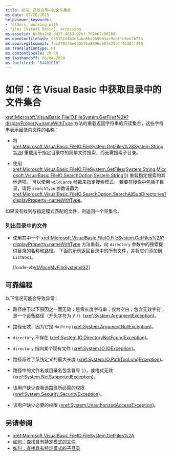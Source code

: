 ```yaml
---
title: 如何：获取目录中的文件集合
ms.date: 07/20/2015
helpviewer_keywords:
- folders, working with
- files [Visual Basic], accessing
ms.assetid: 6c8ba7e8-dd37-4853-92bf-762b67c98160
ms.openlocfilehash: 055151d4b3e3aba6be9b9b03ac9abffc6eb7b734
ms.sourcegitcommit: f8c270376ed905f6a8896ce0fe25b4f4b38ff498
ms.translationtype: HT
ms.contentlocale: zh-CN
ms.lasthandoff: 06/04/2020
ms.locfileid: "84401610"
---
```

# <a name="how-to-get-the-collection-of-files-in-a-directory-in-visual-basic"></a>如何：在 Visual Basic 中获取目录中的文件集合

<xref:Microsoft.VisualBasic.FileIO.FileSystem.GetFiles%2A?displayProperty=nameWithType> 方法的重载返回字符串的只读集合，这些字符串表示目录内文件的名称：  
  
- 将 <xref:Microsoft.VisualBasic.FileIO.FileSystem.GetFiles%28System.String%29> 重载用于指定目录中的简单文件搜索，而无需搜索子目录。  
  
- 使用 <xref:Microsoft.VisualBasic.FileIO.FileSystem.GetFiles(System.String,Microsoft.VisualBasic.FileIO.SearchOption,System.String[])> 重载指定搜索的其他选项。 可以使用 `wildCards` 参数来指定搜索模式。 若要在搜索中包括子目录，请将 `searchType` 参数设置为 <xref:Microsoft.VisualBasic.FileIO.SearchOption.SearchAllSubDirectories?displayProperty=nameWithType>。  
  
 如果没有找到与指定模式匹配的文件，则返回一个空集合。  
  
### <a name="to-list-files-in-a-directory"></a>列出目录中的文件  
  
- 使用其中一个 <xref:Microsoft.VisualBasic.FileIO.FileSystem.GetFiles%2A?displayProperty=nameWithType> 方法重载，向 `directory` 参数中的搜索提供目录的名称和路径。 下面的示例返回目录中的所有文件，并将它们添加到 `ListBox1`。  
  
     [!code-vb[VbVbcnMyFileSystem#32](~/samples/snippets/visualbasic/VS_Snippets_VBCSharp/VbVbcnMyFileSystem/VB/Class1.vb#32)]  
  
## <a name="robust-programming"></a>可靠编程  

 以下情况可能会导致异常：  
  
- 路径由于以下原因之一而无效：是零长度字符串；仅为空白；包含无效字符；是一个设备路径（开头字符为 \\\\.\\）(<xref:System.ArgumentException>)。  
  
- 路径无效，因为它是 `Nothing` (<xref:System.ArgumentNullException>)。  
  
- `directory` 不存在 (<xref:System.IO.DirectoryNotFoundException>)。  
  
- `directory` 指向某个现有文件 (<xref:System.IO.IOException>)。  
  
- 路径超过了系统定义的最大长度 (<xref:System.IO.PathTooLongException>)。  
  
- 路径中的文件名或目录名包含冒号 (:)，或格式无效 (<xref:System.NotSupportedException>)。  
  
- 该用户缺少查看该路径所必需的权限 (<xref:System.Security.SecurityException>)。  
  
- 该用户缺少必要的权限 (<xref:System.UnauthorizedAccessException>)。  
  
## <a name="see-also"></a>另请参阅

- <xref:Microsoft.VisualBasic.FileIO.FileSystem.GetFiles%2A>
- [如何：查找具有特定模式的文件](how-to-find-files-with-a-specific-pattern.md)
- [如何：查找具有特定模式的子目录](how-to-find-subdirectories-with-a-specific-pattern.md)
